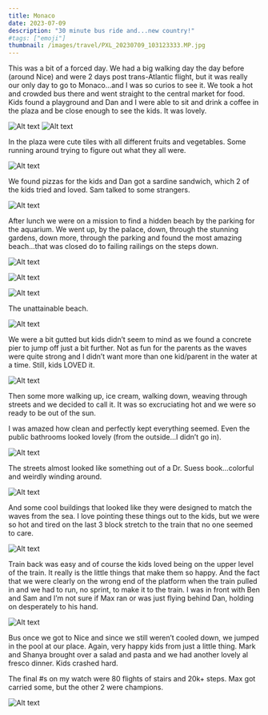```yaml
---
title: Monaco
date: 2023-07-09
description: "30 minute bus ride and...new country!"
#tags: ["emoji"]
thumbnail: /images/travel/PXL_20230709_103123333.MP.jpg
---
```


This was a bit of a forced day. We had a big walking day the day before (around Nice) and were 2 days post trans-Atlantic flight, but it was really our only day to go to Monaco…and I was so curios to see it. We took a hot and crowded bus there and went straight to the central market for food. Kids found a playground and Dan and I were able to sit and drink a coffee in the plaza and be close enough to see the kids. It was lovely.

![Alt text](/images/travel/PXL_20230709_092406551.MP.jpg)
![Alt text](/images/travel/PXL_20230709_093326082.jpg)

In the plaza were cute tiles with all different fruits and vegetables. Some running around trying to figure out what they all were.

![Alt text](../../static/images/travel/PXL_20230709_095014594.jpg)

We found pizzas for the kids and Dan got a sardine sandwich, which 2 of the kids tried and loved. Sam talked to some strangers.

![Alt text](/images/travel/PXL_20230709_100558698.jpg)

After lunch we were on a mission to find a hidden beach by the parking for the aquarium. We went up, by the palace, down, through the stunning gardens, down more, through the parking and found the most amazing beach…that was closed do to failing railings on the steps down. 

![Alt text](/images/travel/PXL_20230709_104656361.jpg)

![Alt text](/images/travel/PXL_20230709_104210627.jpg)

![Alt text](/images/travel/PXL_20230709_105442033.jpg)

The unattainable beach.

![Alt text](/images/travel/PXL_20230709_112019554.jpg)

We were a bit gutted but kids didn’t seem to mind as we found a concrete pier to jump off just a bit further. Not as fun for the parents as the waves were quite strong and I didn’t want more than one kid/parent in the water at a time. Still, kids LOVED it.

![Alt text](/images/travel/PXL_20230709_114209568.MP.jpg)

Then some more walking up, ice cream, walking down, weaving through streets and we decided to call it. It was so excruciating hot and we were so ready to be out of the sun. 

I was amazed how clean and perfectly kept everything seemed. Even the public bathrooms looked lovely (from the outside…I didn’t go in). 

![Alt text](/images/travel/PXL_20230709_121557338.jpg)

The streets almost looked like something out of a Dr. Suess book…colorful and weirdly winding around.

![Alt text](/images/travel/PXL_20230709_125323470.jpg)

And some cool buildings that looked like they were designed to match the waves from the sea. I love pointing these things out to the kids, but we were so hot and tired on the last 3 block stretch to the train that no one seemed to care.

![Alt text](/images/travel/PXL_20230709_130034529.jpg)

Train back was easy and of course the kids loved being on the upper level of the train. It really is the little things that make them so happy. And the fact that we were clearly on the wrong end of the platform when the train pulled in and we had to run, no sprint, to make it to the train. I was in front with Ben and Sam and I’m not sure if Max ran or was just flying behind Dan, holding on desperately to his hand. 

![Alt text](/images/travel/PXL_20230709_132136451.jpg)

Bus once we got to Nice and since we still weren’t cooled down, we jumped in the pool at our place. Again, very happy kids from just a little thing. Mark and Shanya brought over a salad and pasta and we had another lovely al fresco dinner. Kids crashed hard.

The final #s on my watch were 80 flights of stairs and 20k+ steps. Max got carried some, but the other 2 were champions.

![Alt text](/images/travel/PXL_20230709_191556082.jpg)